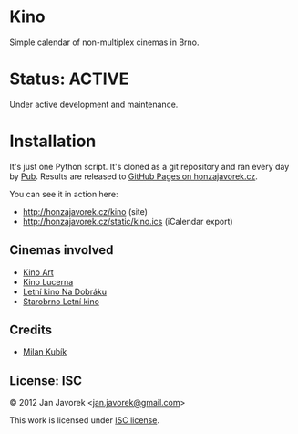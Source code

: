 
# Kino

Simple calendar of non-multiplex cinemas in Brno.

# Status: ACTIVE

Under active development and maintenance.

# Installation

It's just one Python script. It's cloned as a git repository and ran every day by [Pub](https://github.com/honzajavorek/pub). Results are released to [GitHub Pages on honzajavorek.cz](https://github.com/honzajavorek/honzajavorek.cz/tree/gh-pages).

You can see it in action here:

- http://honzajavorek.cz/kino (site)
- http://honzajavorek.cz/static/kino.ics (iCalendar export)

## Cinemas involved

- [Kino Art](http://www.kinoartbrno.cz/)
- [Kino Lucerna](http://www.kinolucerna.info/)
- [Letní kino Na Dobráku](http://www.kinonadobraku.cz/)
- [Starobrno Letní kino](http://www.letnikinobrno.cz/)

## Credits

- [Milan Kubík](https://github.com/apophys)

## License: ISC

© 2012 Jan Javorek &lt;<a
href="mailto:jan.javorek&#64;gmail.com">jan.javorek&#64;gmail.com</a>&gt;

This work is licensed under [ISC license](https://en.wikipedia.org/wiki/ISC_license).

